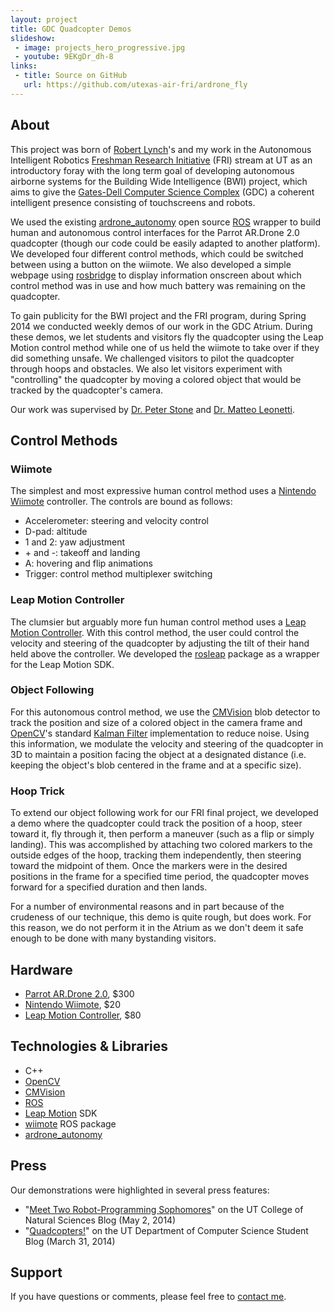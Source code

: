 ```yaml
---
layout: project
title: GDC Quadcopter Demos
slideshow:
 - image: projects_hero_progressive.jpg
 - youtube: 9EKgDr_dh-8
links:
 - title: Source on GitHub
   url: https://github.com/utexas-air-fri/ardrone_fly
---
```


## About

This project was born of [Robert Lynch](http://robertlyn.ch/)'s and my work in the Autonomous Intelligent Robotics [Freshman Research Initiative](http://cns.utexas.edu/fri) (FRI) stream at UT as an introductory foray with the long term goal of developing autonomous airborne systems for the Building Wide Intelligence (BWI) project, which aims to give the [Gates-Dell Computer Science Complex](http://www.cs.utexas.edu/about-us/new-building) (GDC) a coherent intelligent presence consisting of touchscreens and robots.

We used the existing [ardrone_autonomy](https://github.com/AutonomyLab/ardrone_autonomy) open source [ROS](http://www.ros.org/) wrapper to build human and autonomous control interfaces for the Parrot AR.Drone 2.0 quadcopter (though our code could be easily adapted to another platform). We developed four different control methods, which could be switched between using a button on the wiimote. We also developed a simple webpage using [rosbridge](https://github.com/RobotWebTools/rosbridge_suite) to display information onscreen about which control method was in use and how much battery was remaining on the quadcopter.

To gain publicity for the BWI project and the FRI program, during Spring 2014 we conducted weekly demos of our work in the GDC Atrium. During these demos, we let students and visitors fly the quadcopter using the Leap Motion control method while one of us held the wiimote to take over if they did something unsafe. We challenged visitors to pilot the quadcopter through hoops and obstacles. We also let visitors experiment with "controlling" the quadcopter by moving a colored object that would be tracked by the quadcopter's camera.

Our work was supervised by [Dr. Peter Stone](http://www.cs.utexas.edu/~pstone/) and [Dr. Matteo Leonetti](http://www.cs.utexas.edu/~matteo/).

## Control Methods

### Wiimote

The simplest and most expressive human control method uses a [Nintendo Wiimote](http://www.amazon.com/dp/B000IMWK2G) controller. The controls are bound as follows:

* Accelerometer: steering and velocity control
* D-pad: altitude
* 1 and 2: yaw adjustment
* \+ and -: takeoff and landing
* A: hovering and flip animations
* Trigger: control method multiplexer switching

### Leap Motion Controller

The clumsier but arguably more fun human control method uses a [Leap Motion Controller](http://www.leapmotion.com/). With this control method, the user could control the velocity and steering of the quadcopter by adjusting the tilt of their hand held above the controller. We developed the [rosleap](https://github.com/utexas-air-fri/rosleap) package as a wrapper for the Leap Motion SDK.

### Object Following

For this autonomous control method, we use the [CMVision](http://wiki.ros.org/cmvision) blob detector to track the position and size of a colored object in the camera frame and [OpenCV](http://opencv.org/)'s standard [Kalman Filter](http://en.wikipedia.org/wiki/Kalman_filter) implementation to reduce noise. Using this information, we modulate the velocity and steering of the quadcopter in 3D to maintain a position facing the object at a designated distance (i.e. keeping the object's blob centered in the frame and at a specific size).

### Hoop Trick

To extend our object following work for our FRI final project, we developed a demo where the quadcopter could track the position of a hoop, steer toward it, fly through it, then perform a maneuver (such as a flip or simply landing). This was accomplished by attaching two colored markers to the outside edges of the hoop, tracking them independently, then steering toward the midpoint of them. Once the markers were in the desired positions in the frame for a specified time period, the quadcopter moves forward for a specified duration and then lands.

For a number of environmental reasons and in part because of the crudeness of our technique, this demo is quite rough, but does work. For this reason, we do not perform it in the Atrium as we don't deem it safe enough to be done with many bystanding visitors.

## Hardware

* [Parrot AR.Drone 2.0](http://ardrone2.parrot.com/), $300
* [Nintendo Wiimote](http://www.amazon.com/dp/B000IMWK2G), $20
* [Leap Motion Controller](http://www.leapmotion.com/), $80

## Technologies & Libraries

* C++
* [OpenCV](http://opencv.org/)
* [CMVision](http://wiki.ros.org/cmvision)
* [ROS](http://www.ros.org/)
* [Leap Motion](http://www.leapmotion.com/) SDK
* [wiimote](http://wiki.ros.org/wiimote) ROS package
* [ardrone_autonomy](https://github.com/AutonomyLab/ardrone_autonomy)

## Press

Our demonstrations were highlighted in several press features:

* "[Meet Two Robot-Programming Sophomores](http://cns.utexas.edu/news/meet-two-robot-programming-sophomores)" on the UT College of Natural Sciences Blog (May 2, 2014)
* "[Quadcopters!](https://www.cs.utexas.edu/blog/quadcopters)" on the UT Department of Computer Science Student Blog (March 31, 2014)

## Support

If you have questions or comments, please feel free to [contact me](http://mattb.io/contact).
